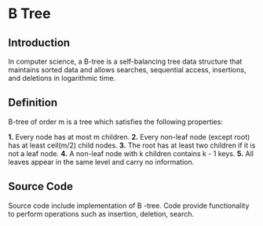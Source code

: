 # B Tree

## Introduction
In computer science, a B-tree is a self-balancing tree data structure that maintains sorted data and allows searches, sequential access, insertions, and deletions in logarithmic time. 

## Definition
B-tree of order m is a tree which satisfies the following properties:

**1.** Every node has at most m children.
**2.** Every non-leaf node (except root) has at least ceil(m/2) child nodes.
**3.** The root has at least two children if it is not a leaf node.
**4.** A non-leaf node with k children contains k - 1 keys.
**5.** All leaves appear in the same level and carry no information.

## Source Code
Source code include implementation of B -tree. Code provide functionality to perform operations such as insertion, deletion, search. 


